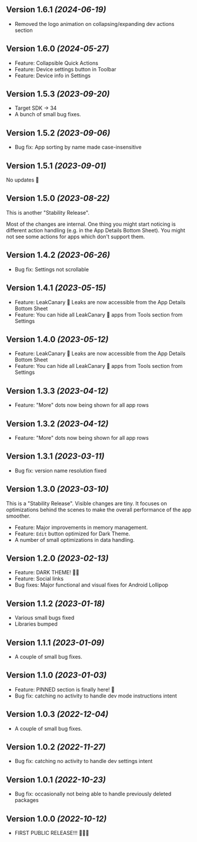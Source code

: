 Version 1.6.1 *(2024-06-19)*
-----------------------------------

* Removed the logo animation on collapsing/expanding dev actions section

Version 1.6.0 *(2024-05-27)*
-----------------------------------

* Feature: Collapsible Quick Actions
* Feature: Device settings button in Toolbar
* Feature: Device info in Settings

Version 1.5.3 *(2023-09-20)*
-----------------------------------

* Target SDK -> 34
* A bunch of small bug fixes.

Version 1.5.2 *(2023-09-06)*
-----------------------------------

* Bug fix: App sorting by name made case-insensitive

Version 1.5.1 *(2023-09-01)*
-----------------------------------

No updates 🫡

Version 1.5.0 *(2023-08-22)*
-----------------------------------

This is another "Stability Release".

Most of the changes are internal. One thing you might start noticing is different action handling (e.g. in the App Details Bottom Sheet).
You might not see some actions for apps which don't support them. 

Version 1.4.2 *(2023-06-26)*
-----------------------------------

* Bug fix: Settings not scrollable

Version 1.4.1 *(2023-05-15)*
-----------------------------------

* Feature: LeakCanary 🐤 Leaks are now accessible from the App Details Bottom Sheet
* Feature: You can hide all LeakCanary 🐤 apps from Tools section from Settings

Version 1.4.0 *(2023-05-12)*
-----------------------------------

* Feature: LeakCanary 🐤 Leaks are now accessible from the App Details Bottom Sheet
* Feature: You can hide all LeakCanary 🐤 apps from Tools section from Settings

Version 1.3.3 *(2023-04-12)*
-----------------------------------

* Feature: "More" dots now being shown for all app rows

Version 1.3.2 *(2023-04-12)*
-----------------------------------

* Feature: "More" dots now being shown for all app rows

Version 1.3.1 *(2023-03-11)*
-----------------------------------

* Bug fix: version name resolution fixed

Version 1.3.0 *(2023-03-10)*
-----------------------------------

This is a "Stability Release".
Visible changes are tiny. It focuses on optimizations behind the scenes to make the overall performance of the app smoother.

* Feature: Major improvements in memory management.
* Feature: `Edit` button optimized for Dark Theme.
* A number of small optimizations in data handling.

Version 1.2.0 *(2023-02-13)*
-----------------------------------

* Feature: DARK THEME! 🌚🌝
* Feature: Social links
* Bug fixes: Major functional and visual fixes for Android Lollipop

Version 1.1.2 *(2023-01-18)*
-----------------------------------

* Various small bugs fixed
* Libraries bumped

Version 1.1.1 *(2023-01-09)*
-----------------------------------

* A couple of small bug fixes.

Version 1.1.0 *(2023-01-03)*
-----------------------------------

* Feature: PINNED section is finally here! 🕺
* Bug fix: catching no activity to handle dev mode instructions intent

Version 1.0.3 *(2022-12-04)*
-----------------------------------

* A couple of small bug fixes.

Version 1.0.2 *(2022-11-27)*
-----------------------------------

* Bug fix: catching no activity to handle dev settings intent

Version 1.0.1 *(2022-10-23)*
-----------------------------------

* Bug fix: occasionally not being able to handle previously deleted packages

Version 1.0.0 *(2022-10-12)*
-----------------------------------

* FIRST PUBLIC RELEASE!!! 🎉🎉🎉
